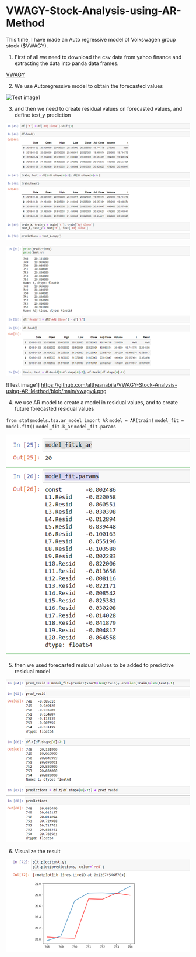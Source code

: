 # VWAGY-Stock-Analysis-using-AR-Method

This time, I have made an Auto regressive model of Volkswagen group stock ($VWAGY). 

1. First of all we need to download the csv data from yahoo finance and extracting the data into panda data frames.

[VWAGY](https://github.com/altheanabila/VWAGY-Stock-Analysis-using-AR-Method/commit/038f24a77f80390c6f75e29a6dd85b068b697dc8)


2. We use Autoregressive model to obtain the forecasted values

![Test image1](https://github.com/altheanabila/VWAGY-Stock-Analysis-using-AR-Method/commit/739298ae33edef8440d834a6e6e588744512f457)


3. and then we need to create residual values on forecasted values, and define test_y prediction

![Test image1](https://github.com/altheanabila/VWAGY-Stock-Analysis-using-AR-Method/blob/main/vwagy2.png)

![Test image1](https://github.com/altheanabila/VWAGY-Stock-Analysis-using-AR-Method/blob/main/vwagy3.png)

![Test image1] https://github.com/altheanabila/VWAGY-Stock-Analysis-using-AR-Method/blob/main/vwagy4.png

4. we use AR model to create a model in residual values, and to create future forecasted residual values

`from statsmodels.tsa.ar_model import AR`
`model = AR(train)`
`model_fit = model.fit()`
`model_fit.k_ar`
`model_fit.params`

![Test image1](https://github.com/altheanabila/VWAGY-Stock-Analysis-using-AR-Method/blob/main/vwagy5.png)


5. then we used forecasted residual values to be added to predictive residual model

![Test image1](https://github.com/altheanabila/VWAGY-Stock-Analysis-using-AR-Method/blob/main/vwagy6.png)

6. Visualize the result


![Test image1](https://github.com/altheanabila/VWAGY-Stock-Analysis-using-AR-Method/blob/main/vwagy7.png)

